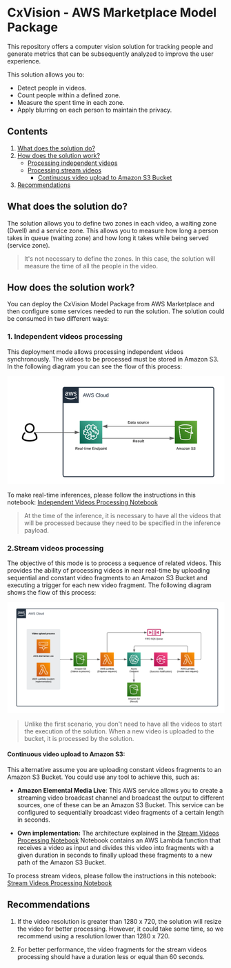# CxVision - AWS Marketplace Model Package

This repository offers a computer vision solution for tracking people and generate metrics that can be subsequently analyzed to improve the user experience.

This solution allows you to:

* Detect people in videos.
* Count people within a defined zone.
* Measure the spent time in each zone.
* Apply blurring on each person to maintain the privacy.


## Contents

1. [What does the solution do?](#What-does-the-solution-do?)
2. [How does the solution work?](#How-does-the-solution-work?)
    - [Processing independent videos](#1.-Processing-independent-videos)
    - [Processing stream videos](#2.-Processing-stream-videos)
        - [Continuous video upload to Amazon S3 Bucket](#Continuous-video-upload-to-Amazon-S3)
3. [Recommendations](#Recommendations)
        
## What does the solution do?

The solution allows you to define two zones in each video, a waiting zone (Dwell) and a service zone. This allows you to measure how long a person takes in queue (waiting zone) and how long it takes while being served (service zone). 

> It's not necessary to define the zones. In this case, the solution will measure the time of all the people in the video.

## How does the solution work?

You can deploy the CxVision Model Package from AWS Marketplace and then configure some services needed to run the solution.
The solution could be consumed in two different ways:

### 1. Independent videos processing
This deployment mode allows processing independent videos synchronously. The videos to be processed must be stored in Amazon S3. In the following diagram you can see the flow of this process:

![Independent Videos Processing](./imgs/realtime-inference.png)

To make real-time inferences, please follow the instructions in this notebook: [Independent Videos Processing Notebook](./IndependentVideos.ipynb)

> At the time of the inference, it is necessary to have all the videos that will be processed because they need to be specified in the inference payload.

### 2.Stream videos processing
The objective of this mode is to process a sequence of related videos. This provides the ability of processing videos in near real-time by uploading sequential and constant video fragments to an Amazon S3 Bucket and executing a trigger for each new video fragment. The following diagram shows the flow of this process:

![Processing-stream-videos](./imgs/asynchronous-inference.png)

> Unlike the first scenario, you don't need to have all the videos to start the execution of the solution. When a new video is uploaded to the bucket, it is processed by the solution.

#### Continuous video upload to Amazon S3:
This alternative assume you are uploading constant videos fragments to an Amazon S3 Bucket. You could use any tool to achieve this, such as:

* **Amazon Elemental Media Live**: This AWS service allows you to create a streaming video broadcast channel and broadcast the output to different sources, one of these can be an Amazon S3 Bucket. This service can be configured to sequentially broadcast video fragments of a certain length in seconds.

* **Own implementation:** The architecture explained in the [Stream Videos Processing Notebook](./StreamVideos.ipynb) Notebook contains an AWS Lambda function that receives a video as input and divides this video into fragments with a given duration in seconds to finally upload these fragments to a new path of the Amazon S3 Bucket.

To process stream videos, please follow the instructions in this notebook:  [Stream Videos Processing Notebook](./StreamVideos.ipynb)

## Recommendations

1. If the video resolution is greater than 1280 x 720, the solution will resize the video for better processing. However, it could take some time, so we recommend using a resolution lower than 1280 x 720.

2. For better performance, the video fragments for the stream videos processing should have a duration less or equal than 60 seconds.
